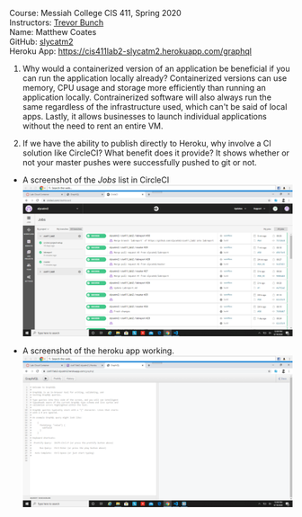 Course: Messiah College CIS 411, Spring 2020<br/>
Instructors: [Trevor Bunch](https://github.com/trevordbunch)<br/>
Name: Matthew Coates<br/>
GitHub: [slycatm2](https://github.com/slycatm2)<br/>
Heroku App: https://cis411lab2-slycatm2.herokuapp.com/graphql<br/>
1. Why would a containerized version of an application be 
beneficial if you can run the application locally already?
Containerized versions can use memory, CPU usage and storage more efficiently 
than running an application locally. Contrainerized software will also always
run the same regardless of the infrastructure used, which can't be said of 
local apps. Lastly, it allows businesses to launch individual applications
without the need to rent an entire VM.<br/>

2. If we have the ability to publish directly to Heroku, 
why involve a CI solution like CircleCI? What benefit does it provide?
It shows whether or not your master pushes were successfully pushed to git or not. <br/>

* A screenshot of the _Jobs_ list in CircleCI
![](2020-04-19-12-09-41.png)

* A screenshot of the heroku app working. 
![](2020-04-19-12-09-06.png)